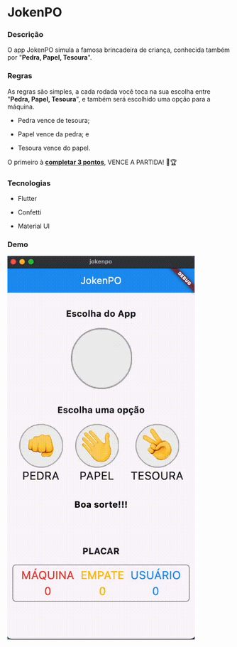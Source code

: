 # JokenPO

### Descrição

O app JokenPO simula a famosa brincadeira de criança, conhecida também por "**Pedra, Papel, Tesoura**".

### Regras

As regras são simples, a cada rodada você toca na sua escolha entre "**Pedra, Papel, Tesoura**", e também será escolhido uma opção para a máquina.

- Pedra vence de tesoura;
  
- Papel vence da pedra; e
  
- Tesoura vence do papel.
  

O primeiro à <u>**completar 3 pontos**</u>, VENCE A PARTIDA! 👏🏆

### Tecnologias

- Flutter
  
- Confetti
  
- Material UI
  

### Demo

![](./images/jokenpo.gif)